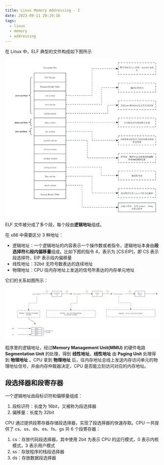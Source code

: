 ```yaml
---
title: Linux Memory Addressing - I
date: 2023-09-11 20:19:16
tags:
  - linux
  - memory
  - addressing
---
```


在 Linux 中，ELF 典型的文件构成如下图所示

![](https://github.com/hailingu/hailingu.github.io/blob/master/images/lma-2.png?raw=true)

ELF 文件被分成了多个段，每个段由**逻辑地址**组成。

在 x86 中需要区分 3 种地址：

- 逻辑地址：一个逻辑地址的内容表示一个操作数或者指令，逻辑地址本身由**段选择符**和**段内偏移量**组成。比如下图的指令 4，表示为 [CS:EIP]，即 CS 表示段选择符，EIP 表示段内偏移量
- 线性地址：32bit 无符号数表达的连续地址
- 物理地址：CPU 往内存地址上发送的信号所表达的内存单元地址

它们的关系如图所示：

<!--more-->

![](https://github.com/hailingu/hailingu.github.io/blob/master/images/lma-1.png?raw=true)

程序里的逻辑地址，经过**Memory Management Unit(MMU)** 的硬件电路 **Segmentation Unit** 的处理，得到 **线性地址**。**线性地址** 由 **Paging Unit** 处理得到 **物理地址** 。CPU 拿到 **物理地址** 后，往内存地址总线上发送内存访问单元的物理地址信号，并由内存仲裁器决定，CPU 是否能立刻访问对应的内存地址。

## 段选择器和段寄存器

一个逻辑地址由段标识符和偏移量组成：

1. 段标识符：长度为 16bit，又被称为段选择器
2. 偏移量：长度为 32bit

CPU 通过提供段寄存器存储段选择器，实现了段选择器的快速存取。CPU 一共提供了 cs、ss、ds、es、fs、gs 共 6 个段寄存器：

1. cs：存放代码段选择器，其中使用 2bit 为表示 CPU 的运行模式，0 表示内核模式，3 表示用户模式
2. ss：存放程序的栈段选择器
3. ds：存放数据段选择器
